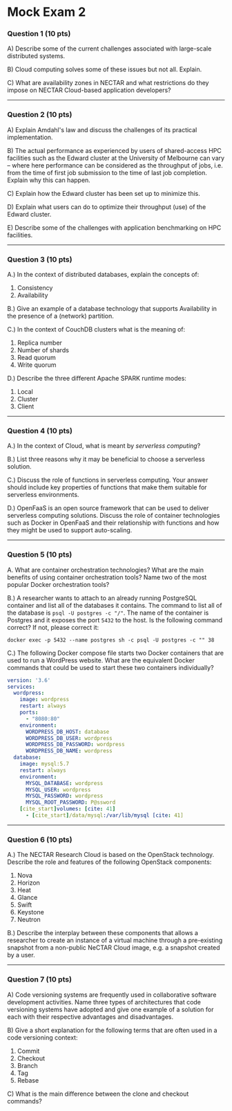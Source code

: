 # Mock Exam 2
### **Question 1 (10 pts)**

A) Describe some of the current challenges associated with large-scale distributed systems.

B) Cloud computing solves some of these issues but not all. Explain.

C) What are availability zones in NECTAR and what restrictions do they impose on NECTAR Cloud-based application developers? 

---

### **Question 2 (10 pts)**

A) Explain Amdahl's law and discuss the challenges of its practical implementation.

B) The actual performance as experienced by users of shared-access HPC facilities such as the Edward cluster at the University of Melbourne can vary – where here performance can be considered as the throughput of jobs, i.e. from the time of first job submission to the time of last job completion. Explain why this can happen.

C) Explain how the Edward cluster has been set up to minimize this. 

D) Explain what users can do to optimize their throughput (use) of the Edward cluster. 

E) Describe some of the challenges with application benchmarking on HPC facilities. 

---

### **Question 3 (10 pts)**

A.) In the context of distributed databases, explain the concepts of:

1. Consistency
2. Availability

B.) Give an example of a database technology that supports Availability in the presence of a (network) partition. 

C.) In the context of CouchDB clusters what is the meaning of: 

1. Replica number
2. Number of shards
3. Read quorum
4. Write quorum

D.) Describe the three different Apache SPARK runtime modes:

1. Local
2. Cluster
3. Client

---

### **Question 4 (10 pts)**

A.) In the context of Cloud, what is meant by _serverless computing_? 

B.) List three reasons why it may be beneficial to choose a serverless solution. 

C.) Discuss the role of functions in serverless computing. Your answer should include key properties of functions that make them suitable for serverless environments. 

D.) OpenFaaS is an open source framework that can be used to deliver serverless computing solutions. Discuss the role of container technologies such as Docker in OpenFaaS and their relationship with functions and how they might be used to support auto-scaling.

---

### **Question 5 (10 pts)**

A. What are container orchestration technologies? What are the main benefits of using container orchestration tools? Name two of the most popular Docker orchestration tools?

B.) A researcher wants to attach to an already running PostgreSQL container and list all of the databases it contains. The command to list all of the database is `psql -U postgres -c "/"`.  The name of the container is Postgres and it exposes the port `5432` to the host. Is the following command correct? If not, please correct it:

```shell
docker exec -p 5432 --name postgres sh -c psql -U postgres -c "" 38
```

C.) The following Docker compose file starts two Docker containers that are used to run a WordPress website. What are the equivalent Docker commands that could be used to start these two containers individually? 

```yaml
version: '3.6'
services:
  wordpress:
    image: wordpress
    restart: always
    ports:
      - "8080:80"
    environment:
      WORDPRESS_DB_HOST: database
      WORDPRESS_DB_USER: wordpress
      WORDPRESS_DB_PASSWORD: wordpress
      WORDPRESS_DB_NAME: wordpress
  database:
    image: mysql:5.7
    restart: always
    environment:
      MYSQL_DATABASE: wordpress
      MYSQL_USER: wordpress
      MYSQL_PASSWORD: wordpress
      MYSQL_ROOT_PASSWORD: P@ssword
    [cite_start]volumes: [cite: 41]
      - [cite_start]/data/mysql:/var/lib/mysql [cite: 41]
```

---

### **Question 6 (10 pts)**

A.) The NECTAR Research Cloud is based on the OpenStack technology. Describe the role and features of the following OpenStack components:

1. Nova
2. Horizon
3. Heat
4. Glance
5. Swift
6. Keystone
7. Neutron

B.) Describe the interplay between these components that allows a researcher to create an instance of a virtual machine through a pre-existing snapshot from a non-public NeCTAR Cloud image, e.g. a snapshot created by a user.

---

### **Question 7 (10 pts)**

A) Code versioning systems are frequently used in collaborative software development activities. Name three types of architectures that code versioning systems have adopted and give one example of a solution for each with their respective advantages and disadvantages.

B) Give a short explanation for the following terms that are often used in a code versioning context: 

1. Commit
2. Checkout
3. Branch
4. Tag
5. Rebase

C) What is the main difference between the clone and checkout commands?